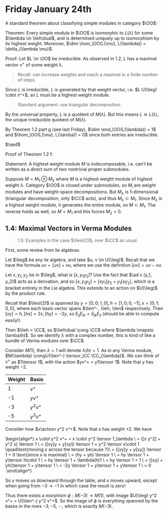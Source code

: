 # Friday January 24th

A standard theorem about classifying simple modules in category $\OO$:

Theorem:
Every simple module in $\OO$ is isomorphic to $L(\lambda)$ for some $\lambda \in \lieh\dual$, and is determined uniquely up to isomorphism by its highest weight.
Moreover, $\dim \hom_\OO(L(\mu), L(\lambda)) = \delta_{\lambda \mu}$.


Proof:
Let $L \in \OO$ be irreducible.
As observed in 1.2, $L$ has a maximal vector $v^+$ of some weight $\lambda$.

> Recall: can increase weights and reach a maximal in a finite number of steps.

Since $L$ is irreducible, $L$ is generated by that weight vector, i.e. $L U(\lieg) \cdot v^+$, so $L$ must be a highest weight module.

> Standard argument: use triangular decomposition.

By the universal property, $L$ is a quotient of $M(\lambda)$.
But this means $L \cong L(\lambda)$, the unique irreducible quotient of $M(\lambda)$.

By Theorem 1.2 part g (see last Friday), $\dim \end_\OO(L(\lambda)) = 1$ and $\hom_\OO(L(\mu), L(\lamba)) = 0$ since both entries are irreducible.

$\qed$

Proof of Theorem 1.2 f:

Statement:
A highest weight module $M$ is indecomposable, i.e. can't be written as a direct sum of two nontrivial proper submodules.

Suppose $M = M_1 \oplus M_2$ where $M$ is a highest weight module of highest weight $\lambda$.
Category $\OO$ is closed under submodules, so $M_i$ are weight modules and have weight-space decompositions.
But $M_\lambda$ is 1-dimensional (triangular decomposition, only $\CC$ acts), and thus $M_\lambda \subset M_1$.
Since $M_\lambda$ is a highest weight module, it generates the entire module, so $M \subset M_1$.
The reverse holds as well, so $M = M_1$ and this forces $M_2 = 0$.

## 1.4: Maximal Vectors in Verma Modules

> 1.5: Examples in the case $\liesl(2)$, over $\CC$ as usual.

First, some review from lie algebras.

Let $\lieg$ be any lie algebra, and take $u, v \in U(\lieg)$.
Recall that we have the formula $uv = [uv] + vu$, where we use the definition $[uv] = uv - vu$.

Let $x, y_1, y_2$ be in $\lieg$, what is $[x, y_1 y_2]$?
Use the fact that $\ad x (y_1, y_2)$ acts as a derivation, and so $[x, y_1 y_2] = [x y_1]y_2 + y_1[x y_2]$, which is a bracket entirely in the Lie algebra.
This extends to an action on $U(\lieg)$ by the product rule.

Recall that $\liesl(2)$ is spanned by $y =[0,0; 1,0], h = [1,0; 0, -1], x = [0,1; 0,0]$, where each basis vector spans $\lien^-, \lieh, \lien$ respectively.
Then $[x y] = h, [h x] = 2x, [h y] = -2y$, so $E_{ij} E_{kl} = \delta_{jk} E_{il}$ (should be able to compute easily!).

Then $\lieh = \CC$, so $\lieh\dual \cong \CC$ where $\lambda \mapsto \lamba(h)$.
So we identify $\lambda$ with a complex number, this is kind of like a bundle of Verma modules over $\CC$.

Consider $M(1)$, then $\lambda = 1$ will denote $\lambda(h) = 1$.
As in any Verma module, $M(\lambda) \congU(\lien^-) \tensor_\CC \CC_{\lambda}$.
We can think of $v^+$ as $1\tensor 1$, with the action $yv^+ = y1\tensor 1$.
Note that $y$ has weight $-2$.


Weight | Basis 
-----| ----- |
1   | $v^+$ |
-1  | $yv^+$ |
-3  | $y^2 v^+$ |
-5  | $y^3 v^+$ |

Consider how $x\actson y^2 v^+$.
Note that $x$ has weight $+2$.
We have 

\begin{align*}
x \cdot y^2 v^+ 
= x \cdot y^2 \tensor 1_\lambda \\
= ([x y^2] + y^2 x) \tensor 1 \\
= ([xy]y + y[xy]) \tensor 1 + y^2 \tensor x\cdot 1 \quad\text{moving $x$ across the tensor because ?}\\
= ([xy]y + y[xy]) \tensor 1 + 0  \text{since $x$ is maximal} \\
= (hy + yh) \tensor 1 \\
= hy \tensor 1 + y\tensor h\cdot 1 \\
= hy \tensor 1 + \lambda(h)1 \\
= hy \tensor 1 + 1 \\
= ([xy] + yh)\tensor 1 + y\tensor 1 \\
= -2y \tensor 1 + y\tensor 1 + y\tensor 1 \\
= 0
.\end{align*}


So $y$ moves us downward through the table, and $x$ moves upward, except when going from $-3\to -1$ in which case the result is zero!

Thus there exists a morphism $\phi: M(-3) \to M(1)$, with image $U(\lieg) y^2 v^+ = U(\lien^-) y^2 v^+$.
So the image of $\phi$ is everything spanned by the bases in the rows $-3, -5, \cdots$, which is exactly $M(-3)$.
